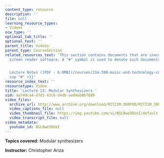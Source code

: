```yaml
---
content_type: resource
description: ''
file: null
learning_resource_types:
- Videos
ocw_type: ''
optional_tab_title: ''
optional_text: ''
parent_title: Videos
parent_type: CourseSection
related_resources_text: 'This section contains documents that are inaccessible to
  screen reader software. A "#" symbol is used to denote such documents.


  Lecture Notes ([PDF - 6.0MB](/courses/21m-380-music-and-technology-contemporary-history-and-aesthetics-fall-2009/resources/mit21m_380f09_lec13)){{<
  sup "#" >}}'
resource_index_text: ''
resourcetype: Video
title: 'Lecture 13: Modular Synthesizers '
uid: aa749ca4-d7d1-43c6-d4db-aed4eb9b7689
video_files:
  archive_url: http://www.archive.org/download/MIT21M.380F08/MIT21M_380F09_lec13_300k.mp4
  video_captions_file: null
  video_thumbnail_file: https://img.youtube.com/vi/BGL8we3QUxI/default.jpg
  video_transcript_file: null
video_metadata:
  youtube_id: BGL8we3QUxI
---
```


**Topics covered:** Modular synthesizers

**Instructor:** Christopher Ariza